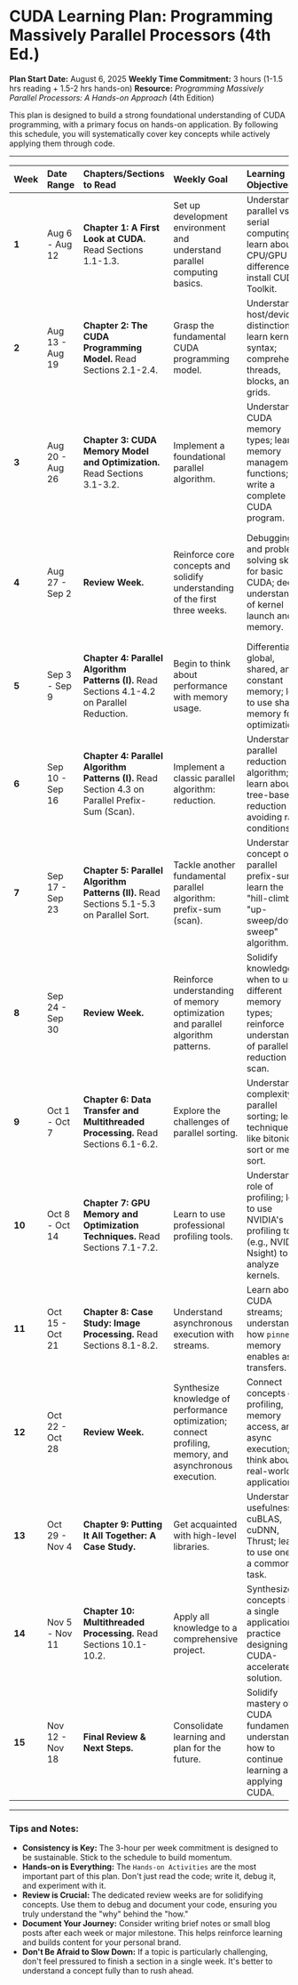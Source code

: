 # CUDA Learning Plan: Programming Massively Parallel Processors (4th Ed.)

**Plan Start Date:** August 6, 2025
**Weekly Time Commitment:** 3 hours (1-1.5 hrs reading + 1.5-2 hrs hands-on)
**Resource:** *Programming Massively Parallel Processors: A Hands-on Approach* (4th Edition)

This plan is designed to build a strong foundational understanding of CUDA programming, with a primary focus on hands-on application. By following this schedule, you will systematically cover key concepts while actively applying them through code.

---
| Week | Date Range | Chapters/Sections to Read | Weekly Goal | Learning Objectives | Hands-on Activities | Success Criteria |
| :--- | :--- | :--- | :--- | :--- | :--- | :--- |
| **1** | Aug 6 - Aug 12 | **Chapter 1: A First Look at CUDA.** Read Sections 1.1-1.3. | Set up development environment and understand parallel computing basics. | Understand parallel vs. serial computing; learn about CPU/GPU differences; install CUDA Toolkit. | Install CUDA Toolkit; compile and run a "Hello, World!" CUDA program. | `nvcc` compiler is working; a simple CUDA program compiles and executes. |
| **2** | Aug 13 - Aug 19 | **Chapter 2: The CUDA Programming Model.** Read Sections 2.1-2.4. | Grasp the fundamental CUDA programming model. | Understand host/device distinction; learn kernel syntax; comprehend threads, blocks, and grids. | Modify "Hello, World!" to launch a kernel; experiment with launch configurations. | Can write a basic kernel and launch it; can vary blocks/threads and observe output. |
| **3** | Aug 20 - Aug 26 | **Chapter 3: CUDA Memory Model and Optimization.** Read Sections 3.1-3.2. | Implement a foundational parallel algorithm. | Understand CUDA memory types; learn memory management functions; write a complete CUDA program. | Implement a vector addition program with data transfers between host and device. | Vector addition program works correctly; can explain memory management functions. |
| **4** | Aug 27 - Sep 2 | **Review Week.** | Reinforce core concepts and solidify understanding of the first three weeks. | Debugging and problem-solving skills for basic CUDA; deeper understanding of kernel launch and memory. | Rerun all previous programs; create code comments explaining each part; practice finding and fixing a bug. | Can troubleshoot a simple CUDA program; have a clear mental model of host/device interaction. |
| **5** | Sep 3 - Sep 9 | **Chapter 4: Parallel Algorithm Patterns (I).** Read Sections 4.1-4.2 on Parallel Reduction. | Begin to think about performance with memory usage. | Differentiate global, shared, and constant memory; learn to use shared memory for optimization. | Modify a simple kernel to use shared memory; time and analyze the performance difference. | Can write a kernel using shared memory; can articulate its performance benefits. |
| **6** | Sep 10 - Sep 16 | **Chapter 4: Parallel Algorithm Patterns (I).** Read Section 4.3 on Parallel Prefix-Sum (Scan). | Implement a classic parallel algorithm: reduction. | Understand parallel reduction algorithm; learn about tree-based reduction and avoiding race conditions. | Implement a parallel reduction kernel; start with a naive version and then optimize it. | Reduction kernel correctly computes the final sum; can explain why a simple reduction would fail. |
| **7** | Sep 17 - Sep 23 | **Chapter 5: Parallel Algorithm Patterns (II).** Read Sections 5.1-5.3 on Parallel Sort. | Tackle another fundamental parallel algorithm: prefix-sum (scan). | Understand concept of parallel prefix-sum; learn the "hill-climb" or "up-sweep/down-sweep" algorithm. | Implement a simple prefix-sum kernel based on the book's description. | Kernel correctly computes prefix-sum; can explain high-level steps of the algorithm. |
| **8** | Sep 24 - Sep 30 | **Review Week.** | Reinforce understanding of memory optimization and parallel algorithm patterns. | Solidify knowledge of when to use different memory types; reinforce understanding of parallel reduction and scan. | Review your reduction and prefix-sum kernels; profile their performance; create a write-up of key takeaways. | Solid knowledge of when to use different memory types; understand performance benefits of shared memory. |
| **9** | Oct 1 - Oct 7 | **Chapter 6: Data Transfer and Multithreaded Processing.** Read Sections 6.1-6.2. | Explore the challenges of parallel sorting. | Understand complexity of parallel sorting; learn techniques like bitonic sort or merge sort. | Implement a small-scale parallel sorting algorithm on the GPU. | Kernel correctly sorts a small array; can describe why simple sorting is inefficient on GPUs. |
| **10** | Oct 8 - Oct 14 | **Chapter 7: GPU Memory and Optimization Techniques.** Read Sections 7.1-7.2. | Learn to use professional profiling tools. | Understand role of profiling; learn to use NVIDIA's profiling tools (e.g., NVIDIA Nsight) to analyze kernels. | Install and configure NVIDIA Nsight; profile one of your previous kernels. | Can profile a kernel and interpret output to identify at least one bottleneck. |
| **11** | Oct 15 - Oct 21 | **Chapter 8: Case Study: Image Processing.** Read Sections 8.1-8.2. | Understand asynchronous execution with streams. | Learn about CUDA streams; understand how `pinned` memory enables async transfers. | Modify a previous program to use CUDA streams; measure performance gains. | Program uses streams correctly; can explain how streams improve application throughput. |
| **12** | Oct 22 - Oct 28 | **Review Week.** | Synthesize knowledge of performance optimization; connect profiling, memory, and asynchronous execution. | Connect concepts of profiling, memory access, and async execution; think about real-world applications. | Revisit profiling results and apply an optimization; write a short summary of key optimizations. | Can connect concepts of profiling and optimization; have a good grasp of advanced topics. |
| **13** | Oct 29 - Nov 4 | **Chapter 9: Putting It All Together: A Case Study.** | Get acquainted with high-level libraries. | Understand usefulness of cuBLAS, cuDNN, Thrust; learn to use one for a common task. | Use a library like cuBLAS to perform matrix multiplication; compare code to a custom kernel. | Can successfully use a high-level library; can explain trade-offs. |
| **14** | Nov 5 - Nov 11 | **Chapter 10: Multithreaded Processing.** Read Sections 10.1-10.2. | Apply all knowledge to a comprehensive project. | Synthesize all concepts into a single application; practice designing a CUDA-accelerated solution. | Follow a case study from the book, or design a small project related to robotics. | Have a working, non-trivial CUDA program; can explain the design choices. |
| **15** | Nov 12 - Nov 18 | **Final Review & Next Steps.** | Consolidate learning and plan for the future. | Solidify mastery of CUDA fundamentals; understand how to continue learning and applying CUDA. | Rerun and optimize the final project; write a blog post summarizing the journey; brainstorm next steps. | Feel confident in ability to write and optimize CUDA code; have a clear vision for applying the skill. |
---

### Tips and Notes:

- **Consistency is Key:** The 3-hour per week commitment is designed to be sustainable. Stick to the schedule to build momentum.
- **Hands-on is Everything:** The `Hands-on Activities` are the most important part of this plan. Don't just read the code; write it, debug it, and experiment with it.
- **Review is Crucial:** The dedicated review weeks are for solidifying concepts. Use them to debug and document your code, ensuring you truly understand the "why" behind the "how."
- **Document Your Journey:** Consider writing brief notes or small blog posts after each week or major milestone. This helps reinforce learning and builds content for your personal brand.
- **Don't Be Afraid to Slow Down:** If a topic is particularly challenging, don't feel pressured to finish a section in a single week. It's better to understand a concept fully than to rush ahead.
